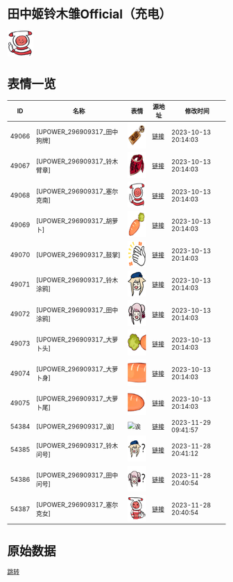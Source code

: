 # 田中姬铃木雏Official（充电）

<img src="./cover.png" height="60" alt="cover" />

# 表情一览

|ID|名称|表情|源地址|修改时间|
|----|----|----|----|----|
|49066|[UPOWER_296909317_田中狗牌]|<img src="./pic/049066_%5BUPOWER_296909317_田中狗牌%5D.png" height="60" alt="田中狗牌"/>|[链接](https://i0.hdslb.com/bfs/garb/7daf9a6e8a626f38d726cd5ff142c99c06421972.png)|2023-10-13 20:14:03|
|49067|[UPOWER_296909317_铃木臂章]|<img src="./pic/049067_%5BUPOWER_296909317_铃木臂章%5D.png" height="60" alt="铃木臂章"/>|[链接](https://i0.hdslb.com/bfs/garb/ffccb3a429c794ad42e5059135aefce96d6f87d1.png)|2023-10-13 20:14:03|
|49068|[UPOWER_296909317_塞尔克南]|<img src="./pic/049068_%5BUPOWER_296909317_塞尔克南%5D.png" height="60" alt="塞尔克南"/>|[链接](https://i0.hdslb.com/bfs/garb/70c845f0eef160a0fab076d11fd8eef8be2f2bca.png)|2023-10-13 20:14:03|
|49069|[UPOWER_296909317_胡萝卜]|<img src="./pic/049069_%5BUPOWER_296909317_胡萝卜%5D.png" height="60" alt="胡萝卜"/>|[链接](https://i0.hdslb.com/bfs/garb/df76c39571ac18371f7b2ae18e09d1bb5e7215c6.png)|2023-10-13 20:14:03|
|49070|[UPOWER_296909317_鼓掌]|<img src="./pic/049070_%5BUPOWER_296909317_鼓掌%5D.png" height="60" alt="鼓掌"/>|[链接](https://i0.hdslb.com/bfs/garb/65b37a3f3fe5abb181e10a131e2c5857bff373c8.png)|2023-10-13 20:14:03|
|49071|[UPOWER_296909317_铃木涂鸦]|<img src="./pic/049071_%5BUPOWER_296909317_铃木涂鸦%5D.png" height="60" alt="铃木涂鸦"/>|[链接](https://i0.hdslb.com/bfs/garb/ea4292d5e4e71e69163c9ba03309a9dfbd669b31.png)|2023-10-13 20:14:03|
|49072|[UPOWER_296909317_田中涂鸦]|<img src="./pic/049072_%5BUPOWER_296909317_田中涂鸦%5D.png" height="60" alt="田中涂鸦"/>|[链接](https://i0.hdslb.com/bfs/garb/e82361ca7f986a38894d40df0a3c878a2b73b504.png)|2023-10-13 20:14:03|
|49073|[UPOWER_296909317_大萝卜头]|<img src="./pic/049073_%5BUPOWER_296909317_大萝卜头%5D.png" height="60" alt="大萝卜头"/>|[链接](https://i0.hdslb.com/bfs/garb/9300841111fe59e6994557633bc1f236f89ea41f.png)|2023-10-13 20:14:03|
|49074|[UPOWER_296909317_大萝卜身]|<img src="./pic/049074_%5BUPOWER_296909317_大萝卜身%5D.png" height="60" alt="大萝卜身"/>|[链接](https://i0.hdslb.com/bfs/garb/ba82f53de7906214877eed09d477844835dcebf9.png)|2023-10-13 20:14:03|
|49075|[UPOWER_296909317_大萝卜尾]|<img src="./pic/049075_%5BUPOWER_296909317_大萝卜尾%5D.png" height="60" alt="大萝卜尾"/>|[链接](https://i0.hdslb.com/bfs/garb/f5977fc3bd673b2155e85877ca6b68d5351f15d4.png)|2023-10-13 20:14:03|
|54384|[UPOWER_296909317_诶]|<img src="./pic/054384_%5BUPOWER_296909317_诶%5D.png" height="60" alt="诶"/>|[链接](https://i0.hdslb.com/bfs/garb/61dcafc2d26c7f40963f57fb758060b022107928.png)|2023-11-29 09:41:57|
|54385|[UPOWER_296909317_铃木问号]|<img src="./pic/054385_%5BUPOWER_296909317_铃木问号%5D.png" height="60" alt="铃木问号"/>|[链接](https://i0.hdslb.com/bfs/garb/f356cd2959ac6058f0df4252f726b1badc9e04bc.png)|2023-11-28 20:41:12|
|54386|[UPOWER_296909317_田中问号]|<img src="./pic/054386_%5BUPOWER_296909317_田中问号%5D.png" height="60" alt="田中问号"/>|[链接](https://i0.hdslb.com/bfs/garb/cefcb282ebc9dde2cc3b4811e414fb1f5136ebf3.png)|2023-11-28 20:40:54|
|54387|[UPOWER_296909317_塞尔克女]|<img src="./pic/054387_%5BUPOWER_296909317_塞尔克女%5D.png" height="60" alt="塞尔克女"/>|[链接](https://i0.hdslb.com/bfs/garb/5f99f9b889cba354c80e9a72760581f33b94fe2b.png)|2023-11-28 20:40:54|

# 原始数据

[跳转](./raw.json)

